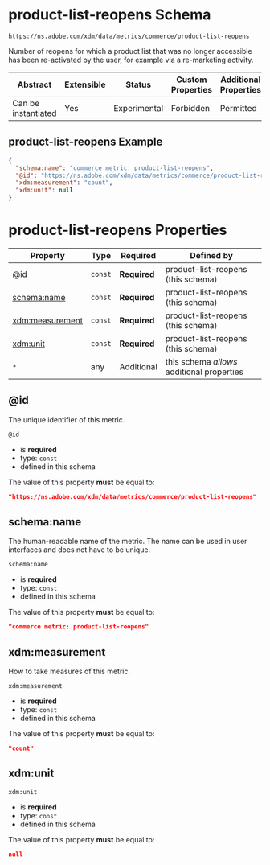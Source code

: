 
# product-list-reopens Schema

```
https://ns.adobe.com/xdm/data/metrics/commerce/product-list-reopens
```

Number of reopens for which a product list that was no longer accessible has been re-activated by the user, for example via a re-marketing activity.

| Abstract | Extensible | Status | Custom Properties | Additional Properties | Defined In |
|----------|------------|--------|-------------------|-----------------------|------------|
| Can be instantiated | Yes | Experimental | Forbidden | Permitted | [data/product-list-reopens.schema.json](data/product-list-reopens.schema.json) |

## product-list-reopens Example
```json
{
  "schema:name": "commerce metric: product-list-reopens",
  "@id": "https://ns.adobe.com/xdm/data/metrics/commerce/product-list-reopens",
  "xdm:measurement": "count",
  "xdm:unit": null
}
```

# product-list-reopens Properties

| Property | Type | Required | Defined by |
|----------|------|----------|------------|
| [@id](#@id) | `const` | **Required** | product-list-reopens (this schema) |
| [schema:name](#schemaname) | `const` | **Required** | product-list-reopens (this schema) |
| [xdm:measurement](#xdmmeasurement) | `const` | **Required** | product-list-reopens (this schema) |
| [xdm:unit](#xdmunit) | `const` | **Required** | product-list-reopens (this schema) |
| `*` | any | Additional | this schema *allows* additional properties |

## @id

The unique identifier of this metric.

`@id`
* is **required**
* type: `const`
* defined in this schema

The value of this property **must** be equal to:

```json
"https://ns.adobe.com/xdm/data/metrics/commerce/product-list-reopens"
```





## schema:name

The human-readable name of the metric. The name can be used in user interfaces and does not have to be unique.

`schema:name`
* is **required**
* type: `const`
* defined in this schema

The value of this property **must** be equal to:

```json
"commerce metric: product-list-reopens"
```





## xdm:measurement

How to take measures of this metric.

`xdm:measurement`
* is **required**
* type: `const`
* defined in this schema

The value of this property **must** be equal to:

```json
"count"
```





## xdm:unit


`xdm:unit`
* is **required**
* type: `const`
* defined in this schema

The value of this property **must** be equal to:

```json
null
```




